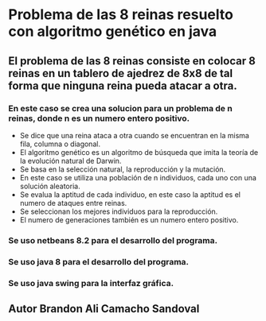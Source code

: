 # Problema de las 8 reinas resuelto con algoritmo genético en java
## El problema de las 8 reinas consiste en colocar 8 reinas en un tablero de ajedrez de 8x8 de tal forma que ninguna reina pueda atacar a otra.
### En este caso se crea una solucion para un problema de n reinas, donde n es un numero entero positivo.
- Se dice que una reina ataca a otra cuando se encuentran en la misma fila, columna o diagonal.
- El algoritmo genético es un algoritmo de búsqueda que imita la teoría de la evolución natural de Darwin.
- Se basa en la selección natural, la reproducción y la mutación.
- En este caso se utiliza una población de n individuos, cada uno con una solución aleatoria.
- Se evalua la aptitud de cada individuo, en este caso la aptitud es el numero de ataques entre reinas.
- Se seleccionan los mejores individuos para la reproducción.
- El numero de generaciones también es un numero entero positivo.
### Se uso netbeans 8.2 para el desarrollo del programa.
### Se uso java 8 para el desarrollo del programa.
### Se uso java swing para la interfaz gráfica.


## Autor Brandon Ali Camacho Sandoval